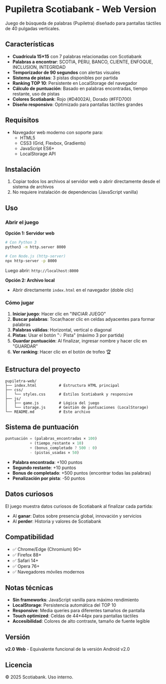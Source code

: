 # Pupiletra Scotiabank - Web Version

Juego de búsqueda de palabras (Pupiletra) diseñado para pantallas táctiles de 40 pulgadas verticales.

## Características

- **Cuadrícula 15×15** con 7 palabras relacionadas con Scotiabank
- **Palabras a encontrar**: SCOTIA, PERU, BANCO, CLIENTE, ENFOQUE, INCLUSION, INTEGRIDAD
- **Temporizador de 90 segundos** con alertas visuales
- **Sistema de pistas**: 3 pistas disponibles por partida
- **Ranking TOP 10**: Persistente en LocalStorage del navegador
- **Cálculo de puntuación**: Basado en palabras encontradas, tiempo restante, uso de pistas
- **Colores Scotiabank**: Rojo (#D4002A), Dorado (#FFD700)
- **Diseño responsivo**: Optimizado para pantallas táctiles grandes

## Requisitos

- Navegador web moderno con soporte para:
  - HTML5
  - CSS3 (Grid, Flexbox, Gradients)
  - JavaScript ES6+
  - LocalStorage API

## Instalación

1. Copiar todos los archivos al servidor web o abrir directamente desde el sistema de archivos
2. No requiere instalación de dependencias (JavaScript vanilla)

## Uso

### Abrir el juego

**Opción 1: Servidor web**
```bash
# Con Python 3
python3 -m http.server 8000

# Con Node.js (http-server)
npx http-server -p 8000
```
Luego abrir: `http://localhost:8000`

**Opción 2: Archivo local**
- Abrir directamente `index.html` en el navegador (doble clic)

### Cómo jugar

1. **Iniciar juego**: Hacer clic en "INICIAR JUEGO"
2. **Buscar palabras**: Tocar/hacer clic en celdas adyacentes para formar palabras
3. **Palabras válidas**: Horizontal, vertical o diagonal
4. **Pistas**: Usar el botón "💡 Pista" (máximo 3 por partida)
5. **Guardar puntuación**: Al finalizar, ingresar nombre y hacer clic en "GUARDAR"
6. **Ver ranking**: Hacer clic en el botón de trofeo 🏆

## Estructura del proyecto

```
pupiletra-web/
├── index.html          # Estructura HTML principal
├── css/
│   └── styles.css      # Estilos Scotiabank y responsive
├── js/
│   ├── game.js         # Lógica del juego
│   └── storage.js      # Gestión de puntuaciones (LocalStorage)
└── README.md           # Este archivo
```

## Sistema de puntuación

```javascript
puntuación = (palabras_encontradas × 100)
           + (tiempo_restante × 10)
           + (bonus_completado ? 500 : 0)
           - (pistas_usadas × 50)
```

- **Palabra encontrada**: +100 puntos
- **Segundo restante**: +10 puntos
- **Bonus de completado**: +500 puntos (encontrar todas las palabras)
- **Penalización por pista**: -50 puntos

## Datos curiosos

El juego muestra datos curiosos de Scotiabank al finalizar cada partida:
- Al **ganar**: Datos sobre presencia global, innovación y servicios
- Al **perder**: Historia y valores de Scotiabank

## Compatibilidad

- ✅ Chrome/Edge (Chromium) 90+
- ✅ Firefox 88+
- ✅ Safari 14+
- ✅ Opera 76+
- ✅ Navegadores móviles modernos

## Notas técnicas

- **Sin frameworks**: JavaScript vanilla para máximo rendimiento
- **LocalStorage**: Persistencia automática del TOP 10
- **Responsive**: Media queries para diferentes tamaños de pantalla
- **Touch optimized**: Celdas de 44×44px para pantallas táctiles
- **Accesibilidad**: Colores de alto contraste, tamaño de fuente legible

## Versión

**v2.0 Web** - Equivalente funcional de la versión Android v2.0

## Licencia

© 2025 Scotiabank. Uso interno.
